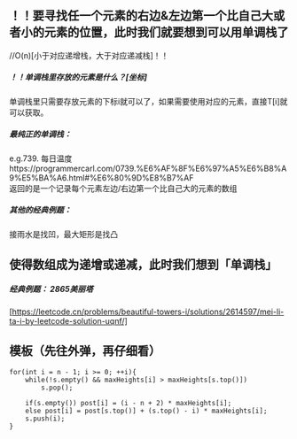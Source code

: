 ## ！！要寻找任一个元素的右边&左边第一个比自己大或者小的元素的位置，此时我们就要想到可以用单调栈了  
//O(n)[小于对应递增栈，大于对应递减栈]！！  
    
##### ！！单调栈里存放的元素是什么？[坐标]    
  单调栈里只需要存放元素的下标i就可以了，如果需要使用对应的元素，直接T[i]就可以获取。    
      
##### 最纯正的单调栈：    
e.g.739. 每日温度https://programmercarl.com/0739.%E6%AF%8F%E6%97%A5%E6%B8%A9%E5%BA%A6.html#%E6%80%9D%E8%B7%AF   
返回的是一个记录每个元素左边/右边第一个比自己大的元素的数组    
   
##### 其他的经典例题：   
接雨水是找凹，最大矩形是找凸  


## 使得数组成为递增或递减，此时我们想到「单调栈」  
##### 经典例题：  2865美丽塔  
[https://leetcode.cn/problems/beautiful-towers-i/solutions/2614597/mei-li-ta-i-by-leetcode-solution-uqnf/]  


## 模板（先往外弹，再仔细看）
```
for(int i = n - 1; i >= 0; ++i){
    while(!s.empty() && maxHeights[i] > maxHeights[s.top()])
        s.pop();

    if(s.empty()) post[i] = (i - n + 2) * maxHeights[i];
    else post[i] = post[s.top()] + (s.top() - i) * maxHeights[i];
    s.push(i);
}
```
